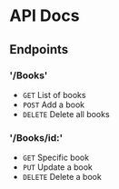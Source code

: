 # API Docs

## Endpoints

### '/Books'
- `GET` List of books
- `POST` Add a book
- `DELETE` Delete all books

### '/Books/id:'
- `GET` Specific book
- `PUT` Update a book
- `DELETE` Delete a book